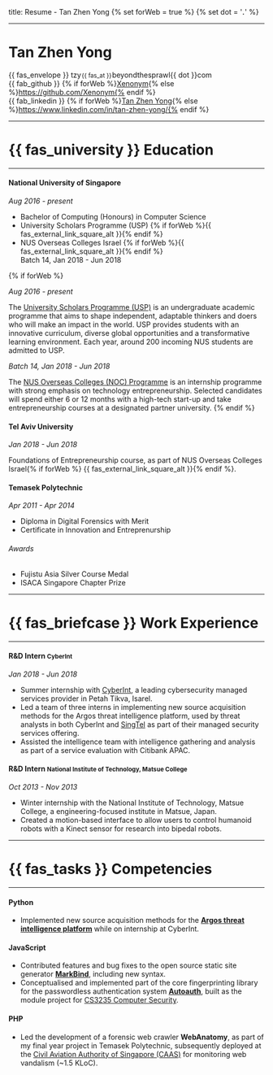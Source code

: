 <frontmatter>
    title: Resume - Tan Zhen Yong
</frontmatter>
{% set forWeb = true %}
{% set dot = '<svg height="5" width="5"><circle cx="2.5" cy="4" r="1" fill="black" /></svg>' %}

---
<div class="container">
    <div class="row no-gutters">
    <div class="col text-right">
      <h1 class="display-4">Tan Zhen Yong</h1>
    </div>
    <div class="col">

{{ fas_envelope }} tzy<small style="margin-left:1px; margin-right: 1px">{{ fas_at }}</small>beyondthesprawl{{ dot }}com<br>
{{ fab_github }} {% if forWeb %}[Xenonym](https://github.com/Xenonym){% else %}https://github.com/Xenonym{% endif %}<br>
{{ fab_linkedin }} {% if forWeb %}[Tan Zhen Yong](https://www.linkedin.com/in/tan-zhen-yong/){% else %}https://www.linkedin.com/in/tan-zhen-yong/{% endif %}</div>
</div>
</div>

---
<h1 class="font-weight-light text-center">{{ fas_university }} Education</h1>

---
#### National University of Singapore
_Aug 2016 - present_

- Bachelor of Computing (Honours) in Computer Science
- University Scholars Programme (USP) {% if forWeb %}<tooltip content="Click for more info."><trigger for="modal:usp" trigger="click">{{ fas_external_link_square_alt }}</trigger></tooltip>{% endif %}
- NUS Overseas Colleges Israel {% if forWeb %}<tooltip content="Click for more info."><trigger for="modal:noc" trigger="click">{{ fas_external_link_square_alt }}</trigger></tooltip>{% endif %}
<br><span class="text-muted">Batch 14, Jan 2018 - Jun 2018</span>

{% if forWeb %}
<modal title="{{ fas_graduation_cap }} University Scholars Programme (USP)" id="modal:usp" large>

_Aug 2016 - present_

The [University Scholars Programme (USP)](http://usp.nus.edu.sg/) is an undergraduate academic programme that aims to shape independent, adaptable thinkers and doers who will make an impact in the world. USP provides students with an innovative curriculum, diverse global opportunities and a transformative learning environment. Each year, around 200 incoming NUS students are admitted to USP. 
</modal>

<modal title="{{ fas_globe_asia }} NUS Overseas Colleges (NOC) Programme" id="modal:noc" large>

_Batch 14, Jan 2018 - Jun 2018_

The [NUS Overseas Colleges (NOC) Programme](https://enterprise.nus.edu.sg/educate/nus-overseas-colleges) is an internship programme with strong emphasis on technology entrepreneurship. Selected candidates will spend either 6 or 12 months with a high-tech start-up and take entrepreneurship courses at a designated partner university.
</modal>
{% endif %}

#### Tel Aviv University
_Jan 2018 - Jun 2018_

Foundations of Entrepreneurship course, as part of NUS Overseas Colleges Israel{% if forWeb %} <tooltip content="Click for more info."><trigger for="modal:noc" trigger="click">{{ fas_external_link_square_alt }}</trigger></tooltip>{% endif %}.

#### Temasek Polytechnic
_Apr 2011 - Apr 2014_

- Diploma in Digital Forensics with Merit
- Certificate in Innovation and Entreprenurship

###### Awards
- Fujistu Asia Silver Course Medal
- ISACA Singapore Chapter Prize

---
<h1 class="font-weight-light text-center">{{ fas_briefcase }} Work Experience</h1>

---
<h4>R&D Intern <small class="text-muted">CyberInt</small></h4>

_Jan 2018 - Jun 2018_

- Summer internship with [CyberInt](https://www.cyberint.com/), a leading cybersecurity managed services provider in Petah Tikva, Isarel. 
- Led a team of three interns in implementing new source acquisition methods for the Argos threat intelligence platform, used by threat analysts in both CyberInt and [SingTel](https://www.singtel.com/business/enterprise-solutions/cyber-security/enterprise-security/managed-security-services) as part of their managed security services offering. 
- Assisted the intelligence team with intelligence gathering and analysis as part of a service evaluation with Citibank APAC.

<h4>R&D Intern <small class="text-muted">National Institute of Technology, Matsue College</small></h4>

_Oct 2013 - Nov 2013_

- Winter internship with the National Institute of Technology, Matsue College, a engineering-focused institute in Matsue, Japan. 
- Created a motion-based interface to allow users to control humanoid robots with a Kinect sensor for research into bipedal robots.

---
<h1 class="font-weight-light text-center">{{ fas_tasks }} Competencies</h1>

---
#### Python
- Implemented new source acquisition methods for the [**Argos threat intelligence platform**](https://www.cyberint.com/product/argos-digital-risk-protection-platform/) while on internship at CyberInt.

#### JavaScript
- Contributed features and bug fixes to the open source static site generator [**MarkBind**](https://markbind.github.io/markbind/), including new syntax.
- Conceptualised and implemented part of the core fingerprinting library for the passwordless authentication system [**Autoauth**](https://github.com/cs3235-autoauth), built as the module project for [CS3235 Computer Security](https://www.comp.nus.edu.sg/~hugh/presentations/cs3235/).

#### PHP
- Led the development of a forensic web crawler **WebAnatomy**, as part of my final year project in Temasek Polytechnic, subsequently deployed at the [Civil Aviation Authority of Singapore (CAAS)](https://www.caas.gov.sg/) for monitoring web vandalism (~1.5 KLoC).

<!--#### Java
- In charge of storage and code quality for a relationship tracker and intelligence tool [**Intelli**](https://github.com/CS2103AUG2017-F10-B1/main) (~1 KLoC), built as the module project for [CS2103 Software Engineering](https://nus-cs2103-ay1718s1.github.io/website/).

#### Swift
- Built a social task manager app for iOS devices **DOgether** as part of [CP2106 Orbital Programme](https://orbital.comp.nus.edu.sg/) (~2 KLoC).-->

